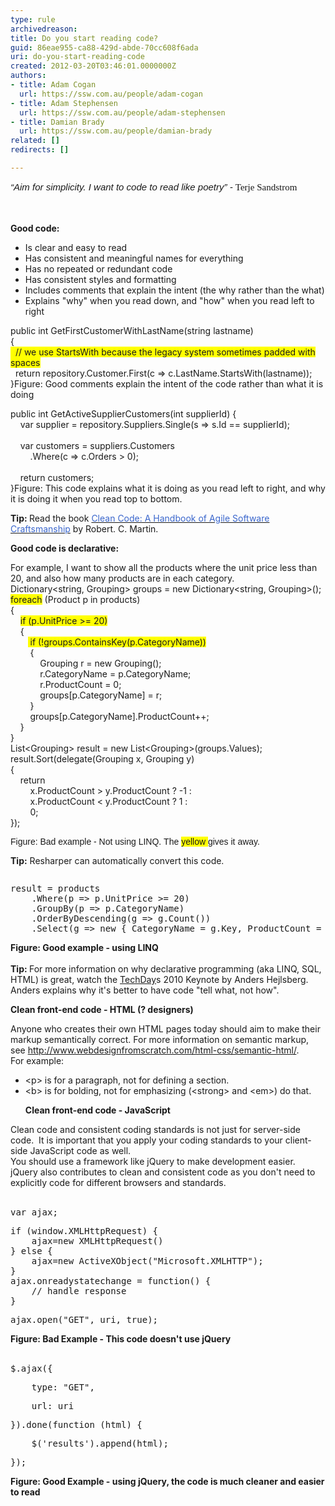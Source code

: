 ```yaml
---
type: rule
archivedreason: 
title: Do you start reading code?
guid: 86eae955-ca88-429d-abde-70cc608f6ada
uri: do-you-start-reading-code
created: 2012-03-20T03:46:01.0000000Z
authors:
- title: Adam Cogan
  url: https://ssw.com.au/people/adam-cogan
- title: Adam Stephensen
  url: https://ssw.com.au/people/adam-stephensen
- title: Damian Brady
  url: https://ssw.com.au/people/damian-brady
related: []
redirects: []

---
```



<p><span style="line-height&#58;normal;font-family&#58;calibri, sans-serif;font-size&#58;15px;"><em>“Aim for simplicity. I want to code to read like poetry”&#160;- </em><font face="Calibri">Terje Sandstrom</font></span></p>
<br><excerpt class='endintro'></excerpt><br>
<div><strong>Good code&#58;</strong></div>
<ul><li>Is clear and easy to read</li>
<li>Has consistent and meaningful names for everything</li>
<li>Has no repeated or redundant code</li>
<li>Has consistent styles and formatting</li>
<li>Includes comments that explain the&#160;intent (the why rather than the what)</li>
<li>Explains &quot;why&quot; when you read down, and &quot;how&quot; when you read left to right</li></ul>
<p><span class="ssw-rteStyle-CodeArea">public int GetFirstCustomerWithLastName(string lastname)<br>&#123;<br><span style="background-color&#58;#ffff00;">&#160; // we use StartsWith because the legacy system sometimes padded with spaces</span><br>&#160; return repository.Customer.First(c =&gt; c.LastName.StartsWith(lastname));<br>&#125;</span><span class="ssw-rteStyle-FigureNormal">Figure&#58; Good comments explain the intent of the code rather than what it is doing</span></p>
<p><span class="ssw-rteStyle-CodeArea">public int GetActiveSupplierCustomers(int supplierId) &#123;<br>&#160;&#160;&#160; var supplier = repository.Suppliers.Single(s =&gt; s.Id == supplierId);<br><br>&#160;&#160;&#160; var customers = suppliers.Customers<br>&#160;&#160;&#160;&#160;&#160;&#160;&#160; .Where(c =&gt; c.Orders &gt; 0);<br><br>&#160;&#160;&#160; return customers;<br>&#125;</span><span class="ssw-rteStyle-FigureNormal">Figure&#58; This code explains what it is doing as you read left to right, and why it is doing it when you read top to bottom.</span></p>
<p><strong>Tip&#58; </strong>Read the book <a href="http&#58;//www.google.com.hk/url?sa=t&amp;rct=j&amp;q=clean+code+download&amp;source=web&amp;cd=2&amp;ved=0CDgQFjAB&amp;url=http&#58;//www.e-reading.org.ua/bookreader.php/134601/Clean_Code_-_A_Handbook_of_Agile_Software_Craftsmanship.html&amp;ei=2jRoT8yfM_LSiAKK9piWBw&amp;usg=AFQjCNEGQx__eAf7t0yM_dYGtaaxJ6TqJA"><font color="#3a66cc">Clean Code&#58; A Handbook of Agile Software Craftsmanship</font></a> by Robert. C. Martin.</p>
<p><strong>Good code is declarative&#58;</strong></p>
<div>For example, I want to show all the products where the&#160;unit price less than 20, and also&#160;how many&#160;products are in each category.</div>
<div><div class="ssw-rteStyle-CodeArea"><div>Dictionary&lt;string, Grouping&gt; groups = new Dictionary&lt;string, Grouping&gt;();<br><span style="background-color&#58;rgb(255,255,0);"><span style="background-color&#58;rgb(255,255,0);">foreach</span></span> (Product p in products)<br>&#123;<br>&#160;&#160;&#160; <span style="background-color&#58;rgb(255,255,0);"><span style="background-color&#58;rgb(255,255,0);">if (p.UnitPrice &gt;= 20)</span></span><br>&#160;&#160;&#160; &#123;<br>&#160;&#160;&#160;&#160;&#160;&#160;&#160;<span style="background-color&#58;rgb(255,255,0);"> if (!groups.ContainsKey(p.CategoryName))</span><br>&#160;&#160;&#160;&#160;&#160;&#160;&#160; &#123;<br>&#160;&#160;&#160;&#160;&#160;&#160;&#160;&#160;&#160;&#160;&#160; Grouping r = new Grouping();<br>&#160;&#160;&#160;&#160;&#160;&#160;&#160;&#160;&#160;&#160;&#160; r.CategoryName = p.CategoryName;<br>&#160;&#160;&#160;&#160;&#160;&#160;&#160;&#160;&#160;&#160;&#160; r.ProductCount = 0;<br>&#160;&#160;&#160;&#160;&#160;&#160;&#160;&#160;&#160;&#160;&#160; groups[p.CategoryName] = r;<br>&#160;&#160;&#160;&#160;&#160;&#160;&#160; &#125;<br>&#160;&#160;&#160;&#160;&#160;&#160;&#160; groups[p.CategoryName].ProductCount++;<br>&#160;&#160;&#160; &#125;<br>&#125;</div>
<div>List&lt;Grouping&gt; result = new List&lt;Grouping&gt;(groups.Values);<br>result.Sort(delegate(Grouping x, Grouping y)<br>&#123;<br>&#160;&#160;&#160; return<br>&#160;&#160;&#160;&#160;&#160;&#160;&#160; x.ProductCount &gt; y.ProductCount ? -1 &#58;<br>&#160;&#160;&#160;&#160;&#160;&#160;&#160; x.ProductCount &lt; y.ProductCount ? 1 &#58;<br>&#160;&#160;&#160;&#160;&#160;&#160;&#160; 0;<br>&#125;);</div></div></div>
<pre class="ssw-rteStyle-FigureBad"><span style="font-family&#58;verdana, arial, sans-serif;white-space&#58;normal;">Figure&#58;&#160;Bad example -&#160;Not using LINQ.&#160;The <span style="background-color&#58;rgb(255,255,0);">yellow </span>gives it away.</span></pre>
<p><strong>Tip&#58;</strong> Resharper can automatically convert this code.</p>
<pre><font face="verdana, arial, sans-serif"><span style="white-space&#58;normal;"></span></font></pre>
<div><div class="ssw-rteStyle-CodeArea"><pre>result = products
    .Where(p =&gt; p.UnitPrice &gt;= 20)
    .GroupBy(p =&gt; p.CategoryName)
    .OrderByDescending(g =&gt; g.Count())
    .Select(g =&gt; <span>n</span><span>ew</span><span> </span>&#123; CategoryName = g.Key, ProductCount = g.Count() &#125;);</pre></div></div>
<div class="ssw-rteStyle-FigureGood"><b>Figure&#58; Good example - using LINQ</b><strong></strong></div>
<div><b><br></b></div>
<div><strong>Tip&#58; </strong>For more information on why&#160;declarative programming&#160;(aka LINQ, SQL, HTML) is great,&#160;watch the <a href="http&#58;//channel9.msdn.com/blogs/adebruyn/techdays-2010-developer-keynote-by-anders-hejlsberg">TechDay</a><span>s 2010 Keynote by Anders Hejlsberg.</span> Anders explains why it's better to have code &quot;tell&#160;what,&#160;not how&quot;.</div>
<p><strong>Clean front-end code - HTML (? designers)</strong></p>
<div>Anyone who creates their own HTML pages today should aim to make their markup semantically correct. For more information on semantic markup, see <a href="http&#58;//www.webdesignfromscratch.com/html-css/semantic-html/">http&#58;//www.webdesignfromscratch.com/html-css/semantic-html/</a>.</div>
<div>For example&#58;</div>
<ul><li>&lt;p&gt;&#160;is for a paragraph,&#160;not for defining a section.</li>
<li>&lt;b&gt; is for bolding,&#160;not for&#160;emphasizing&#160;(&lt;strong&gt; and&#160;&lt;em&gt;) do that.</li>
<strong></strong></ul>
<ul><strong>Clean front-end code -&#160;JavaScript</strong></ul>
<div>Clean code and consistent coding standards is not just for server-side code.&#160; It is important that you apply your coding standards to your client-side JavaScript code as well.</div>
<div>You should use a framework like jQuery to make development easier.&#160; jQuery also&#160;contributes to clean and consistent code as you don't need to explicitly code for different browsers and standards.</div>
<div><strong></strong>&#160;</div>
<div class="ssw-rteStyle-CodeArea"><pre>var ajax;</pre>
<pre>if (window.XMLHttpRequest) &#123;
    ajax=new XMLHttpRequest()
&#125; else &#123;
    ajax=new ActiveXObject(&quot;Microsoft.XMLHTTP&quot;);
&#125;
ajax.onreadystatechange = function() &#123;
    // handle response
&#125;</pre>
<pre>ajax.open(&quot;GET&quot;, uri, true); </pre></div>
<div class="ssw-rteStyle-FigureBad"><strong>Figure&#58; Bad Example - This code doesn't use jQuery</strong></div>
<div><strong></strong>&#160;</div>
<div><strong></strong><div class="ssw-rteStyle-CodeArea"><pre>$.ajax(&#123;</pre>
<pre>    type&#58; &quot;GET&quot;,</pre>
<pre>    url&#58; uri</pre>
<pre>&#125;).done(function (html) &#123;</pre>
<pre>    $('results').append(html);</pre>
<pre>&#125;);</pre></div></div>
<div class="ssw-rteStyle-FigureGood"><strong>Figure&#58; Good Example&#160;</strong><strong>- using jQuery​, the code is much cleaner and easier to read</strong></div>


